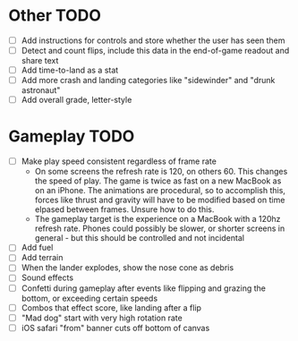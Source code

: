# Other TODO

- [ ] Add instructions for controls and store whether the user has seen them
- [ ] Detect and count flips, include this data in the end-of-game readout and share text
- [ ] Add time-to-land as a stat
- [ ] Add more crash and landing categories like "sidewinder" and "drunk astronaut"
- [ ] Add overall grade, letter-style

# Gameplay TODO

- [ ] Make play speed consistent regardless of frame rate
  - On some screens the refresh rate is 120, on others 60. This changes the speed of play. The game is twice as fast on a new MacBook as on an iPhone. The animations are procedural, so to accomplish this, forces like thrust and gravity will have to be modified based on time elpased between frames. Unsure how to do this.
  - The gameplay target is the experience on a MacBook with a 120hz refresh rate. Phones could possibly be slower, or shorter screens in general - but this should be controlled and not incidental
- [ ] Add fuel
- [ ] Add terrain
- [ ] When the lander explodes, show the nose cone as debris
- [ ] Sound effects
- [ ] Confetti during gameplay after events like flipping and grazing the bottom, or exceeding certain speeds
- [ ] Combos that effect score, like landing after a flip
- [ ] "Mad dog" start with very high rotation rate
- [ ] iOS safari "from" banner cuts off bottom of canvas
